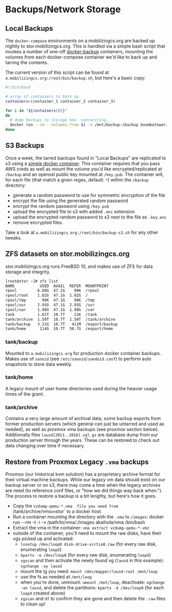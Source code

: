 Backups/Network Storage
=======

Local Backups
--------------

The `docker-compose` environments on a.mobilizingcs.org are backed up nightly to stor.mobilizingcs.org. This is handled via a simple bash script that invokes a number of one-off [docker-backup](https://hub.docker.com/r/boombatower/docker-backup/) containers, mounting the volumes from each docker-compose container we'd like to back up and tarring the contents.

The current version of this script can be found at `a.mobilizingcs.org:/root/bin/backup.sh`, but here's a basic copy:

```sh
#!/bin/bash

# array of containers to back up
containers=(container_1 container_2 container_3)

for i in "${containers[@]}"
do
  # dump backups to storage box. overwriting.
  docker run --rm --volumes-from $i -v /mnt/backup:/backup boombatower/docker-backup backup "$i.tar.xz"
done
```

S3 Backups
-----------

Once a week, the tarred backups found in "Local Backups" are replicated to s3 using a [simple docker container](https://github.com/stevenolen/encrypt-and-s3-docker). This container requires that you pass AWS creds as well as mount the volume you'd like encrypted/replicated at `/backup` and an openssl public key mounted at `/key.pub`. The container will, for each file (that match a given regex, default: `*`) within the `/backup` directory:

  * generate a random password to use for symmetric encryption of the file
  * encrypt the file using the generated random password
  * encrypt the random password using `/key.pub`
  * upload the encrypted file to s3 with added `.enc` extension
  * upload the encrypted random password to s3 next to the file as `.key.enc`
  * remove encrypted files.

Take a look at `a.mobilizingcs.org:/root/bin/backup-s3.sh` for any other tweaks.

ZFS datasets on stor.mobilizingcs.org
--------------------------------------

stor.mobilizingcs.org runs FreeBSD 10, and makes use of ZFS for data storage and integrity. 

```sh
[root@stor ~]# zfs list
NAME           USED  AVAIL  REFER  MOUNTPOINT
rpool         6.68G  47.1G    96K  /rpool
rpool/root    1.82G  47.1G  1.82G  /
rpool/tmp       96K  47.1G    96K  /tmp
rpool/usr     2.93G  47.1G  2.93G  /usr
rpool/var     1.90G  47.1G  1.90G  /var
tank          1.61T  10.7T    21K  /tank
tank/archive  1.50T  10.7T  1.50T  /tank/archive
tank/backup   3.21G  10.7T   411M  /export/backup
tank/home      114G  10.7T  50.7G  /export/home
```

### tank/backup
Mounted to `a.mobilizingcs.org` for production docker container backups. Makes use of `sanoid` (see `/etc/sanoid/sandoid.conf`) to perform auto snapshots to store data weekly.

### tank/home
A legacy mount of user home directories used during the heavier usage times of the grant.

### tank/archive
Contains a very large amount of archival data, some backup exports from former production servers (which general can just be untarred and used as needed), as well as proxmox vma backups (see proxmox section below).  Additionally files `lausd[2013..2016].sql.gz` are database dump from our production server through the years. These can be restored to check out data changing over time if necessary.

Restore from Proxmox Legacy `.vma` backups
-------------------------------------------

Proxmox (our historical kvm solution) has a proprietary archive format for their virtual machine backups.  While our legacy vm data should exist on our backup server or on s3, there may come a time when the legacy archives are need (to reference conf files, or "how we did things way back when."). The process to restore a backup is a bit lengthy, but here's how it goes.

  * Copy the `vzdump-qemu-*.vma  file you need from `/tank/archive/vms` on `stor` to a docker host.
  * Run a container mounting the directory with the `.vma` to `/images`: docker run --rm -t -i -v /path/to/vma/:/images akaihola/vma /bin/bash
  * Extract the vma in the container: `vma extract vzdump-qemu-*.vmz`
  * outside of the container, you'll need to mount the raw disks, have their vgs picked up and activated:
    * `losetup /dev/loop0 disk-drive-virtio0.raw` (for every raw disk, enumerating `loopX`)
    * `kpartx -a /dev/loop0` (for every raw disk, enumerating `loopX`)
    * `vgscan` and then activate the newly found vg (`lausd` in this example): `vgchange -ay lausd`
    * mount the lg you need: `mount /dev/mapper/lausd-root /mnt/loop`
    * use the fs as needed at `/mnt/loop`
    * when you're done, unmount: `umount /mnt/loop`, deactivate: `vgchange -an lausd`, and delete the partitions: `kpartx -d /dev/loop0` (for each `loopX` created above)
    * `vgscan` and `df` to confirm they are gone and then delete the `.raw` files to clean up!
